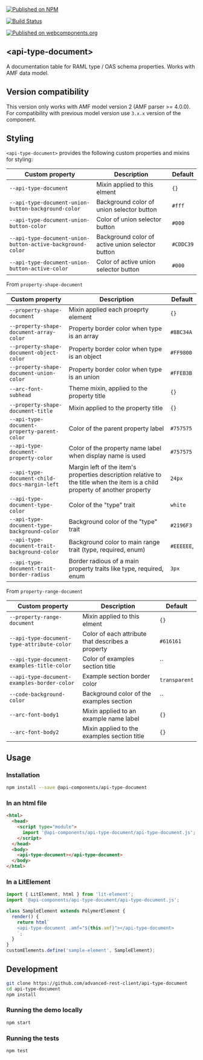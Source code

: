 [![Published on NPM](https://img.shields.io/npm/v/@api-components/api-type-document.svg)](https://www.npmjs.com/package/@api-components/api-type-document)

[![Build Status](https://travis-ci.com/advanced-rest-client/api-type-document.svg)](https://travis-ci.com/advanced-rest-client/api-type-document)

[![Published on webcomponents.org](https://img.shields.io/badge/webcomponents.org-published-blue.svg)](https://www.webcomponents.org/element/advanced-rest-client/api-type-document)

## &lt;api-type-document&gt;

A documentation table for RAML type / OAS schema properties. Works with AMF data model.

## Version compatibility

This version only works with AMF model version 2 (AMF parser >= 4.0.0).
For compatibility with previous model version use `3.x.x` version of the component.

## Styling

`<api-type-document>` provides the following custom properties and mixins for styling:

Custom property | Description | Default
----------------|-------------|----------
`--api-type-document` | Mixin applied to this elment | `{}`
`--api-type-document-union-button-background-color` | Background color of union selector button | `#fff`
`--api-type-document-union-button-color` | Color of union selector button | `#000`
`--api-type-document-union-button-active-background-color` | Background color of active union selector button | `#CDDC39`
`--api-type-document-union-button-active-color` | Color of active union selector button | `#000`

From `property-shape-document`

Custom property | Description | Default
----------------|-------------|----------
`--property-shape-document` | Mixin applied each proeprty element | `{}`
`--property-shape-document-array-color` | Property border color when type is an array | `#8BC34A`
`--property-shape-document-object-color` | Property border color when type is an object | `#FF9800`
`--property-shape-document-union-color` | Property border color when type is an union | `#FFEB3B`
`--arc-font-subhead` | Theme mixin, applied to the property title | `{}`
`--property-shape-document-title` | Mixin applied to the property title | `{}`
`--api-type-document-property-parent-color` | Color of the parent property label | `#757575`
`--api-type-document-property-color` | Color of the property name label when display name is used | `#757575`
`--api-type-document-child-docs-margin-left` | Margin left of the item's properties description relative to the title when the item is a child property of another property | `24px`
`--api-type-document-type-color` | Color of the "type" trait | `white`
`--api-type-document-type-background-color` | Background color of the "type" trait | `#2196F3`
`--api-type-document-trait-background-color` | Background color to main range trait (type, required, enum) | `#EEEEEE`,
`--api-type-document-trait-border-radius` | Border radious of a main property traits like type, required, enum | `3px`

From `property-range-document`

Custom property | Description | Default
----------------|-------------|----------
`--property-range-document` | Mixin applied to this elment | `{}`
`--api-type-document-type-attribute-color` | Color of each attribute that describes a property | `#616161`
`--api-type-document-examples-title-color` | Color of examples section title | ``
`--api-type-document-examples-border-color` | Example section border color | `transparent`
`--code-background-color` | Background color of the examples section | ``
`--arc-font-body1` | Mixin applied to an example name label | `{}`
`--arc-font-body2` | Mixin applied to the examples section title | `{}`

## Usage

### Installation

```sh
npm install --save @api-components/api-type-document
```

### In an html file

```html
<html>
  <head>
    <script type="module">
      import '@api-components/api-type-document/api-type-document.js';
    </script>
  </head>
  <body>
    <api-type-document></api-type-document>
  </body>
</html>
```

### In a LitElement

```js
import { LitElement, html } from 'lit-element';
import '@api-components/api-type-document/api-type-document.js';

class SampleElement extends PolymerElement {
  render() {
    return html`
    <api-type-document .amf="${this.amf}"></api-type-document>
    `;
  }
}
customElements.define('sample-element', SampleElement);
```

## Development

```sh
git clone https://github.com/advanced-rest-client/api-type-document
cd api-type-document
npm install
```

### Running the demo locally

```sh
npm start
```

### Running the tests

```sh
npm test
```
